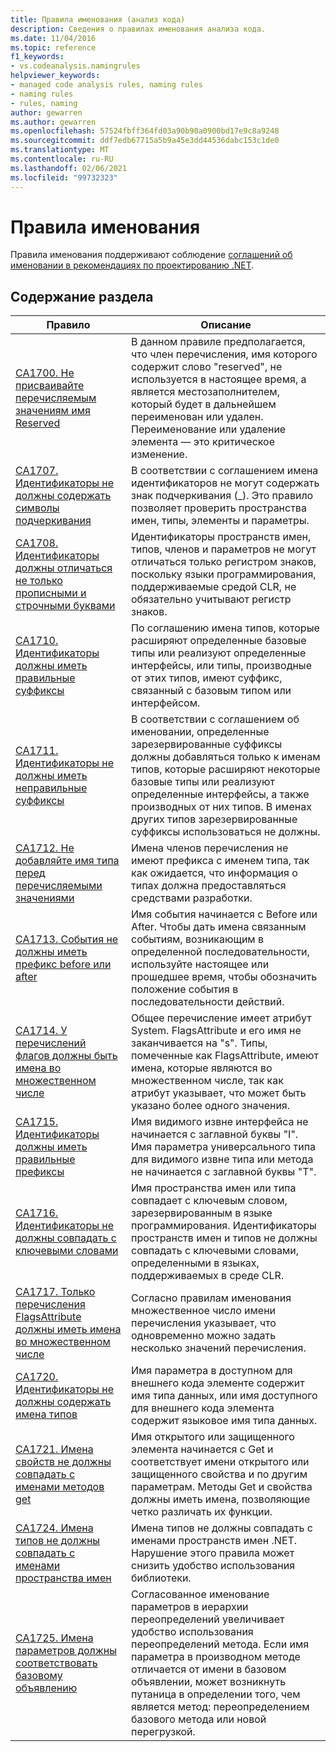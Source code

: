 ```yaml
---
title: Правила именования (анализ кода)
description: Сведения о правилах именования анализа кода.
ms.date: 11/04/2016
ms.topic: reference
f1_keywords:
- vs.codeanalysis.namingrules
helpviewer_keywords:
- managed code analysis rules, naming rules
- naming rules
- rules, naming
author: gewarren
ms.author: gewarren
ms.openlocfilehash: 57524fbff364fd03a90b90a0900bd17e9c8a9248
ms.sourcegitcommit: ddf7edb67715a5b9a45e3dd44536dabc153c1de0
ms.translationtype: MT
ms.contentlocale: ru-RU
ms.lasthandoff: 02/06/2021
ms.locfileid: "99732323"
---
```

# <a name="naming-rules"></a>Правила именования

Правила именования поддерживают соблюдение [соглашений об именовании в рекомендациях по проектированию .NET](../../../standard/design-guidelines/naming-guidelines.md).

## <a name="in-this-section"></a>Содержание раздела

|Правило|Описание|
|----------|-----------------|
|[CA1700. Не присваивайте перечисляемым значениям имя Reserved](ca1700.md)|В данном правиле предполагается, что член перечисления, имя которого содержит слово "reserved", не используется в настоящее время, а является местозаполнителем, который будет в дальнейшем переименован или удален. Переименование или удаление элемента — это критическое изменение.|
|[CA1707. Идентификаторы не должны содержать символы подчеркивания](ca1707.md)|В соответствии с соглашением имена идентификаторов не могут содержать знак подчеркивания (_). Это правило позволяет проверить пространства имен, типы, элементы и параметры.|
|[CA1708. Идентификаторы должны отличаться не только прописными и строчными буквами](ca1708.md)|Идентификаторы пространств имен, типов, членов и параметров не могут отличаться только регистром знаков, поскольку языки программирования, поддерживаемые средой CLR, не обязательно учитывают регистр знаков.|
|[CA1710. Идентификаторы должны иметь правильные суффиксы](ca1710.md)|По соглашению имена типов, которые расширяют определенные базовые типы или реализуют определенные интерфейсы, или типы, производные от этих типов, имеют суффикс, связанный с базовым типом или интерфейсом.|
|[CA1711. Идентификаторы не должны иметь неправильные суффиксы](ca1711.md)|В соответствии с соглашением об именовании, определенные зарезервированные суффиксы должны добавляться только к именам типов, которые расширяют некоторые базовые типы или реализуют определенные интерфейсы, а также производных от них типов. В именах других типов зарезервированные суффиксы использоваться не должны.|
|[CA1712. Не добавляйте имя типа перед перечисляемыми значениями](ca1712.md)|Имена членов перечисления не имеют префикса с именем типа, так как ожидается, что информация о типах должна предоставляться средствами разработки.|
|[CA1713. События не должны иметь префикс before или after](ca1713.md)|Имя события начинается с Before или After. Чтобы дать имена связанным событиям, возникающим в определенной последовательности, используйте настоящее или прошедшее время, чтобы обозначить положение события в последовательности действий.|
|[CA1714. У перечислений флагов должны быть имена во множественном числе](ca1714.md)|Общее перечисление имеет атрибут System. FlagsAttribute и его имя не заканчивается на "s". Типы, помеченные как FlagsAttribute, имеют имена, которые являются во множественном числе, так как атрибут указывает, что может быть указано более одного значения.|
|[CA1715. Идентификаторы должны иметь правильные префиксы](ca1715.md)|Имя видимого извне интерфейса не начинается с заглавной буквы "I".  Имя параметра универсального типа для видимого извне типа или метода не начинается с заглавной буквы "T".|
|[CA1716. Идентификаторы не должны совпадать с ключевыми словами](ca1716.md)|Имя пространства имен или типа совпадает с ключевым словом, зарезервированным в языке программирования. Идентификаторы пространств имен и типов не должны совпадать с ключевыми словами, определенными в языках, поддерживаемых в среде CLR.|
|[CA1717. Только перечисления FlagsAttribute должны иметь имена во множественном числе](ca1717.md)|Согласно правилам именования множественное число имени перечисления указывает, что одновременно можно задать несколько значений перечисления.|
|[CA1720. Идентификаторы не должны содержать имена типов](ca1720.md)|Имя параметра в доступном для внешнего кода элементе содержит имя типа данных, или имя доступного для внешнего кода элемента содержит языковое имя типа данных.|
|[CA1721. Имена свойств не должны совпадать с именами методов get](ca1721.md)|Имя открытого или защищенного элемента начинается с Get и соответствует имени открытого или защищенного свойства и по другим параметрам. Методы Get и свойства должны иметь имена, позволяющие четко различать их функции.|
|[CA1724. Имена типов не должны совпадать с именами пространства имен](ca1724.md)|Имена типов не должны совпадать с именами пространств имен .NET. Нарушение этого правила может снизить удобство использования библиотеки.|
|[CA1725. Имена параметров должны соответствовать базовому объявлению](ca1725.md)|Согласованное именование параметров в иерархии переопределений увеличивает удобство использования переопределений метода. Если имя параметра в производном методе отличается от имени в базовом объявлении, может возникнуть путаница в определении того, чем является метод: переопределением базового метода или новой перегрузкой.|
